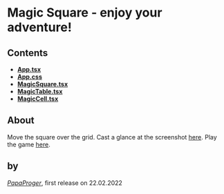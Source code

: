 # Magic Square - enjoy your adventure!

Contents
---

* **[App.tsx](https://github.com/papaproger/magicsquare/blob/main/src/App.tsx)**
* **[App.css](https://github.com/papaproger/magicsquare/blob/main/src/App.css)**
* **[MagicSquare.tsx](https://github.com/papaproger/magicsquare/blob/main/src/MagicSquare.tsx)**
* **[MagicTable.tsx](https://github.com/papaproger/magicsquare/blob/main/src/MagicTable.tsx)**
* **[MagicCell.tsx](https://github.com/papaproger/magicsquare/blob/main/src/MagicCell.tsx)**

About
---

Move the square over the grid. Cast a glance at the screenshot [here](https://github.com/papaproger/magicsquare/blob/main/WhatItLooksLike.jpg). Play the game [here](https://papaproger.github.io/magicsquare/).

by
---

*[PapaProger](https://github.com/papaproger)*, first release on 22.02.2022